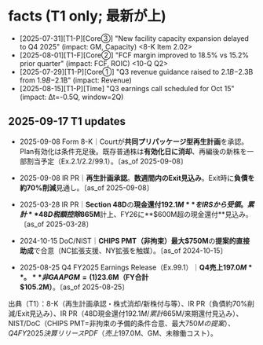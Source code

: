 # facts (T1 only; 最新が上)

- [2025-07-31][T1-P][Core③] "New facility capacity expansion delayed to Q4 2025" (impact: GM, Capacity) <8-K Item 2.02>
- [2025-08-01][T1-F][Core②] "FCF margin improved to 18.5% vs 15.2% prior quarter" (impact: FCF, ROIC) <10-Q Q2>
- [2025-07-29][T1-P][Core①] "Q3 revenue guidance raised to $2.1B-$2.3B from $1.9B-$2.1B" (impact: Revenue) <Earnings Call>
- [2025-08-15][T1-P][Time] "Q3 earnings call scheduled for Oct 15" (impact: Δt=-0.5Q, window=2Q) <IR Calendar>

## 2025-09-17 T1 updates

- 2025-09-08 Form 8-K｜Courtが**共同プリパッケージ型再生計画**を承認。Plan有効化は条件充足後。既存普通株は**有効化日に消却**、再編後の新株を一部割当予定（Ex.2.1/2.2/99.1）。〔as_of 2025-09-08〕

- 2025-09-08 IR PR｜**再生計画承認**。**数週間内のExit見込み**。Exit時に**負債を約70%削減**見通し。〔as_of 2025-09-08〕

- 2025-03-28 IR PR｜**Section 48D**の**現金還付$192.1M**をIRSから受領。累計**48D税額控除$865M**計上、FY26に**$600M超の現金還付**見込み。〔as_of 2025-03-28〕

- 2024-10-15 DoC/NIST｜**CHIPS PMT（非拘束）最大$750M**の**提案的直接助成**で合意（NC拡張支援、NY拡張を触媒）。〔as_of 2024-10-15〕

- 2025-08-25 Q4 FY2025 Earnings Release（Ex.99.1）｜**Q4売上$197.0M**。**非GAAP GM=(1)%**。**未稼働コスト$23.6M（FY合計$105.2M）**。〔as_of 2025-08-25〕


出典（T1）：8-K（再生計画承認・株式消却/新株付与等）、IR PR（負債約70%削減/Exit見込み）、IR PR（48D現金還付$192.1M/累計$865M/来期還付見込み）、NIST/DoC（CHIPS PMT=非拘束の予備的条件合意、最大$750Mの提案）、Q4 FY2025 決算リリースPDF（売上$197.0M、GM、未稼働コスト）。